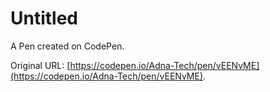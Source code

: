 # Untitled

A Pen created on CodePen.

Original URL: [https://codepen.io/Adna-Tech/pen/vEENvME](https://codepen.io/Adna-Tech/pen/vEENvME).

